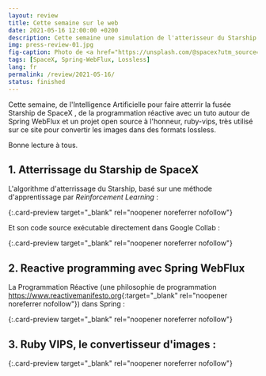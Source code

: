 ```yaml
---
layout: review
title: Cette semaine sur le web
date: 2021-05-16 12:00:00 +0200
description: Cette semaine une simulation de l'atterisseur du Starship de SpaceX avec son sode exécutable dans Google Collab
img: press-review-01.jpg
fig-caption: Photo de <a href="https://unsplash.com/@spacex?utm_source=unsplash&utm_medium=referral&utm_content=creditCopyText">SpaceX</a> sur <a href="https://unsplash.com/s/photos/spacex?utm_source=unsplash&utm_medium=referral&utm_content=creditCopyText">Unsplash</a>
tags: [SpaceX, Spring-WebFlux, Lossless]
lang: fr
permalink: /review/2021-05-16/
status: finished
---
```


Cette semaine, de l'Intelligence Artificielle pour faire atterrir la fusée Starship de SpaceX , de la programmation réactive avec un tuto autour de Spring WebFlux et un projet open source à l'honneur, ruby-vips, très utilisé sur ce site pour convertir les images dans des formats lossless.

Bonne lecture à tous.

## 1. Atterrissage du Starship de SpaceX

L'algorithme d'atterrissage du Starship, basé sur une méthode d'apprentissage par *Reinforcement Learning* :

[](https://thomas-godden.medium.com/how-spacex-lands-starship-sort-of-ee96cdde650b){:.card-preview target="_blank" rel="noopener noreferrer nofollow"}

Et son code source exécutable directement dans Google Collab :

[](https://colab.research.google.com/drive/18MVtu4reVJLBE1RXByQEmu0O9aLXlMHz?usp=sharing){:.card-preview target="_blank" rel="noopener noreferrer nofollow"}

## 2. Reactive programming avec Spring WebFlux

La Programmation Réactive (une philosophie de programmation <https://www.reactivemanifesto.org>{:target="_blank" rel="noopener noreferrer nofollow"}) dans Spring :

[](https://medium.com/@rashmishehana_48965/going-reactive-with-spring-webflux-40128f3d5bad){:.card-preview target="_blank" rel="noopener noreferrer nofollow"}

## 3. Ruby VIPS, le convertisseur d'images :

[](https://github.com/libvips/ruby-vips){:.card-preview target="_blank" rel="noopener noreferrer nofollow"}

